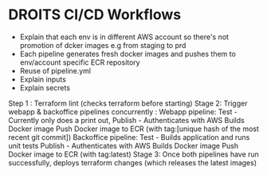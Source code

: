 # DROITS CI/CD Workflows

- Explain that each  env is in different AWS account so there's not promotion of dcker images e.g from staging to prd
- Each pipeline generates fresh docker images and pushes them to env/account specific ECR repository
- Reuse of pipeline.yml
- Explain inputs 
- Explain secrets

Step 1 : Terraform lint (checks terraform before starting)
Stage 2: Trigger webapp & backoffice pipelines concurrently :
Webapp pipeline:
Test - Currently only does a print out,
Publish -
Authenticates with AWS
Builds Docker image
Push Docker image to ECR (with tag:[unique hash of the most recent git commit])
Backoffice pipeline:
Test - Builds application and runs unit tests
Publish -
Authenticates with AWS
Builds Docker image
Push Docker image to ECR (with tag:latest)
Stage 3: Once both pipelines have run successfully, deploys terraform changes (which releases the latest images)
